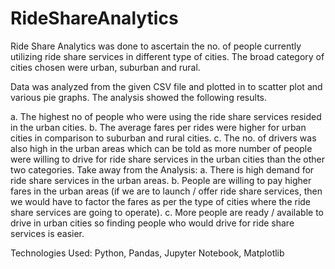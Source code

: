 # RideShareAnalytics




Ride Share Analytics was done to ascertain the no. of people currently utilizing ride share services in different type of cities. The broad category of cities chosen were urban, suburban and rural. 

Data was analyzed from the given CSV file and plotted in to scatter plot and various pie graphs. 
The analysis showed the following results. 

a.	The highest no of people who were using the ride share services resided in the urban cities. 
b.	The average fares per rides were higher for urban cities in comparison to suburban and rural cities. 
c.	The no. of drivers was also high in the urban areas which can be told as more number of people were willing to drive for ride share services in the urban cities than the other two categories. 
Take away from the Analysis:
a.	There is high demand for ride share services in the urban areas. 
b.	People are willing to pay higher fares in the urban areas (if we are to launch / offer ride share services, then we would have to factor the fares as per the type of cities where the ride share services are going to operate). 
c.	More people are ready / available to drive in urban cities so finding people who would drive for ride share services is easier. 
   

Technologies Used: Python, Pandas, Jupyter Notebook, Matplotlib
